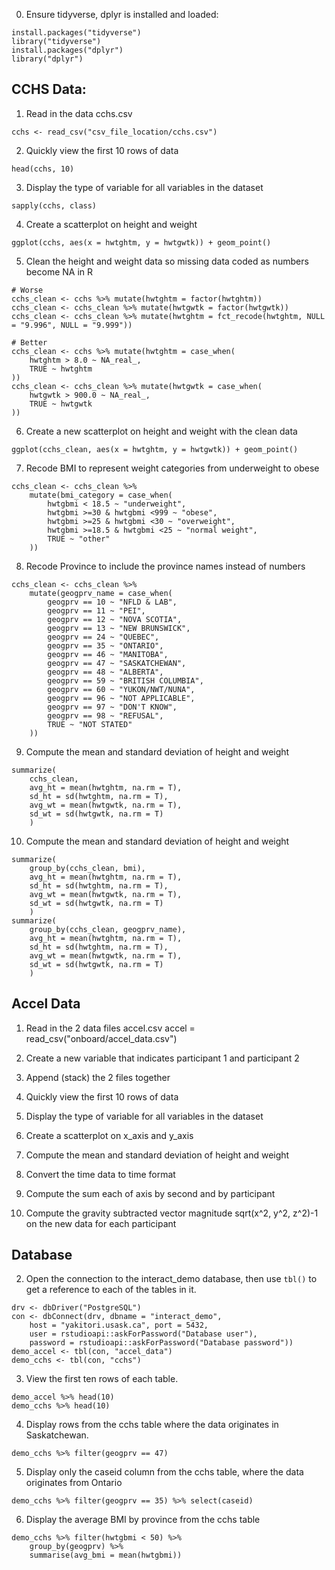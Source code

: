 0.  Ensure tidyverse, dplyr is installed and loaded:

```         
install.packages("tidyverse")
library("tidyverse")
install.packages("dplyr")
library("dplyr")
```

## CCHS Data:

1.  Read in the data cchs.csv

```         
cchs <- read_csv("csv_file_location/cchs.csv")
```

2.  Quickly view the first 10 rows of data

```         
head(cchs, 10)
```

3.  Display the type of variable for all variables in the dataset

```         
sapply(cchs, class)
```

4.  Create a scatterplot on height and weight

```         
ggplot(cchs, aes(x = hwtghtm, y = hwtgwtk)) + geom_point()
```

5.  Clean the height and weight data so missing data coded as numbers become NA in R

```         
# Worse
cchs_clean <- cchs %>% mutate(hwtghtm = factor(hwtghtm))
cchs_clean <- cchs_clean %>% mutate(hwtgwtk = factor(hwtgwtk))
cchs_clean <- cchs_clean %>% mutate(hwtghtm = fct_recode(hwtghtm, NULL = "9.996", NULL = "9.999"))
```

```         
# Better
cchs_clean <- cchs %>% mutate(hwtghtm = case_when(
    hwtghtm > 8.0 ~ NA_real_,
    TRUE ~ hwtghtm
))
cchs_clean <- cchs_clean %>% mutate(hwtgwtk = case_when(
    hwtgwtk > 900.0 ~ NA_real_,
    TRUE ~ hwtgwtk
))
```

6.  Create a new scatterplot on height and weight with the clean data

```         
ggplot(cchs_clean, aes(x = hwtghtm, y = hwtgwtk)) + geom_point()
```

7.  Recode BMI to represent weight categories from underweight to obese

```         
cchs_clean <- cchs_clean %>%
    mutate(bmi_category = case_when(
        hwtgbmi < 18.5 ~ "underweight",
        hwtgbmi >=30 & hwtgbmi <999 ~ "obese",
        hwtgbmi >=25 & hwtgbmi <30 ~ "overweight",
        hwtgbmi >=18.5 & hwtgbmi <25 ~ "normal weight",
        TRUE ~ "other"
    ))
```

8.  Recode Province to include the province names instead of numbers

```         
cchs_clean <- cchs_clean %>%
    mutate(geogprv_name = case_when(
        geogprv == 10 ~ "NFLD & LAB",
        geogprv == 11 ~ "PEI",
        geogprv == 12 ~ "NOVA SCOTIA",
        geogprv == 13 ~ "NEW BRUNSWICK",
        geogprv == 24 ~ "QUEBEC",
        geogprv == 35 ~ "ONTARIO",
        geogprv == 46 ~ "MANITOBA",
        geogprv == 47 ~ "SASKATCHEWAN",
        geogprv == 48 ~ "ALBERTA",
        geogprv == 59 ~ "BRITISH COLUMBIA",
        geogprv == 60 ~ "YUKON/NWT/NUNA",
        geogprv == 96 ~ "NOT APPLICABLE",
        geogprv == 97 ~ "DON'T KNOW",
        geogprv == 98 ~ "REFUSAL",
        TRUE ~ "NOT STATED"
    ))
```

9.  Compute the mean and standard deviation of height and weight

```         
summarize(
    cchs_clean, 
    avg_ht = mean(hwtghtm, na.rm = T), 
    sd_ht = sd(hwtghtm, na.rm = T),
    avg_wt = mean(hwtgwtk, na.rm = T), 
    sd_wt = sd(hwtgwtk, na.rm = T)
    )
```

10. Compute the mean and standard deviation of height and weight

```         
summarize(
    group_by(cchs_clean, bmi), 
    avg_ht = mean(hwtghtm, na.rm = T), 
    sd_ht = sd(hwtghtm, na.rm = T),
    avg_wt = mean(hwtgwtk, na.rm = T), 
    sd_wt = sd(hwtgwtk, na.rm = T)
    )
summarize(
    group_by(cchs_clean, geogprv_name), 
    avg_ht = mean(hwtghtm, na.rm = T), 
    sd_ht = sd(hwtghtm, na.rm = T),
    avg_wt = mean(hwtgwtk, na.rm = T), 
    sd_wt = sd(hwtgwtk, na.rm = T)
    )
```

## Accel Data

1.  Read in the 2 data files accel.csv accel = read_csv("onboard/accel_data.csv")

2.  Create a new variable that indicates participant 1 and participant 2

3.  Append (stack) the 2 files together

4.  Quickly view the first 10 rows of data

5.  Display the type of variable for all variables in the dataset

6.  Create a scatterplot on x_axis and y_axis

7.  Compute the mean and standard deviation of height and weight

8.  Convert the time data to time format

9.  Compute the sum each of axis by second and by participant

10. Compute the gravity subtracted vector magnitude sqrt(x\^2, y\^2, z\^2)-1 on the new data for each participant

## Database

2.  Open the connection to the interact_demo database, then use `tbl()` to get a reference to each of the tables in it.

```         
drv <- dbDriver("PostgreSQL")
con <- dbConnect(drv, dbname = "interact_demo",
    host = "yakitori.usask.ca", port = 5432,
    user = rstudioapi::askForPassword("Database user"), 
    password = rstudioapi::askForPassword("Database password"))
demo_accel <- tbl(con, "accel_data")
demo_cchs <- tbl(con, "cchs")
```

3.  View the first ten rows of each table.

```         
demo_accel %>% head(10)
demo_cchs %>% head(10)
```

4.  Display rows from the cchs table where the data originates in Saskatchewan.

```         
demo_cchs %>% filter(geogprv == 47)
```

5.  Display only the caseid column from the cchs table, where the data originates from Ontario

```         
demo_cchs %>% filter(geogprv == 35) %>% select(caseid)
```

6.  Display the average BMI by province from the cchs table

```         
demo_cchs %>% filter(hwtgbmi < 50) %>%
    group_by(geogprv) %>%
    summarise(avg_bmi = mean(hwtgbmi))
```

